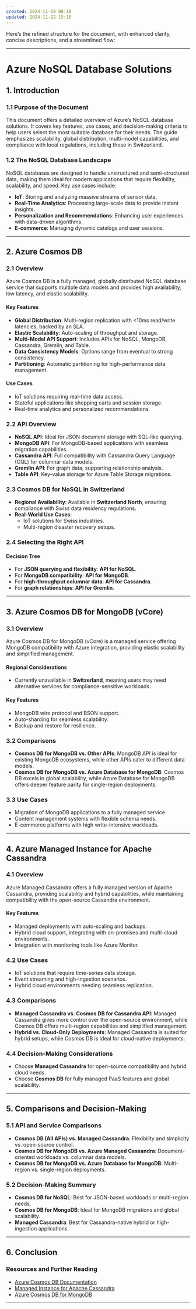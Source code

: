 ```yaml
---
created: 2024-11-19 08:18
updated: 2024-11-22 15:16
---
```

Here’s the refined structure for the document, with enhanced clarity, concise descriptions, and a streamlined flow:

---

# **Azure NoSQL Database Solutions**

## **1. Introduction**

### **1.1 Purpose of the Document**

This document offers a detailed overview of Azure’s NoSQL database solutions. It covers key features, use cases, and decision-making criteria to help users select the most suitable database for their needs. The guide emphasizes scalability, global distribution, multi-model capabilities, and compliance with local regulations, including those in Switzerland.

### **1.2 The NoSQL Database Landscape**

NoSQL databases are designed to handle unstructured and semi-structured data, making them ideal for modern applications that require flexibility, scalability, and speed. Key use cases include:

- **IoT**: Storing and analyzing massive streams of sensor data.
- **Real-Time Analytics**: Processing large-scale data to provide instant insights.
- **Personalization and Recommendations**: Enhancing user experiences with data-driven algorithms.
- **E-commerce**: Managing dynamic catalogs and user sessions.

---

## **2. Azure Cosmos DB**

### **2.1 Overview**

Azure Cosmos DB is a fully managed, globally distributed NoSQL database service that supports multiple data models and provides high availability, low latency, and elastic scalability.

#### **Key Features**

- **Global Distribution**: Multi-region replication with <10ms read/write latencies, backed by an SLA.
- **Elastic Scalability**: Auto-scaling of throughput and storage.
- **Multi-Model API Support**: Includes APIs for NoSQL, MongoDB, Cassandra, Gremlin, and Table.
- **Data Consistency Models**: Options range from eventual to strong consistency.
- **Partitioning**: Automatic partitioning for high-performance data management.

#### **Use Cases**

- IoT solutions requiring real-time data access.
- Stateful applications like shopping carts and session storage.
- Real-time analytics and personalized recommendations.

### **2.2 API Overview**

- **NoSQL API**: Ideal for JSON document storage with SQL-like querying.
- **MongoDB API**: For MongoDB-based applications with seamless migration capabilities.
- **Cassandra API**: Full compatibility with Cassandra Query Language (CQL) for columnar data models.
- **Gremlin API**: For graph data, supporting relationship analysis.
- **Table API**: Key-value storage for Azure Table Storage migrations.

### **2.3 Cosmos DB for NoSQL in Switzerland**

- **Regional Availability**: Available in **Switzerland North**, ensuring compliance with Swiss data residency regulations.
- **Real-World Use Cases**:
    - IoT solutions for Swiss industries.
    - Multi-region disaster recovery setups.

### **2.4 Selecting the Right API**

#### **Decision Tree**

- For **JSON querying and flexibility**: **API for NoSQL**.
- For **MongoDB compatibility**: **API for MongoDB**.
- For **high-throughput columnar data**: **API for Cassandra**.
- For **graph relationships**: **API for Gremlin**.

---

## **3. Azure Cosmos DB for MongoDB (vCore)**

### **3.1 Overview**

Azure Cosmos DB for MongoDB (vCore) is a managed service offering MongoDB compatibility with Azure integration, providing elastic scalability and simplified management.

#### **Regional Considerations**

- Currently unavailable in **Switzerland**, meaning users may need alternative services for compliance-sensitive workloads.

#### **Key Features**

- MongoDB wire protocol and BSON support.
- Auto-sharding for seamless scalability.
- Backup and restore for resilience.

### **3.2 Comparisons**

- **Cosmos DB for MongoDB vs. Other APIs**: MongoDB API is ideal for existing MongoDB ecosystems, while other APIs cater to different data models.
- **Cosmos DB for MongoDB vs. Azure Database for MongoDB**: Cosmos DB excels in global scalability, while Azure Database for MongoDB offers deeper feature parity for single-region deployments.

### **3.3 Use Cases**

- Migration of MongoDB applications to a fully managed service.
- Content management systems with flexible schema needs.
- E-commerce platforms with high write-intensive workloads.

---

## **4. Azure Managed Instance for Apache Cassandra**

### **4.1 Overview**

Azure Managed Cassandra offers a fully managed version of Apache Cassandra, providing scalability and hybrid capabilities, while maintaining compatibility with the open-source Cassandra environment.

#### **Key Features**

- Managed deployments with auto-scaling and backups.
- Hybrid cloud support, integrating with on-premises and multi-cloud environments.
- Integration with monitoring tools like Azure Monitor.

### **4.2 Use Cases**

- IoT solutions that require time-series data storage.
- Event streaming and high-ingestion scenarios.
- Hybrid cloud environments needing seamless replication.

### **4.3 Comparisons**

- **Managed Cassandra vs. Cosmos DB for Cassandra API**: Managed Cassandra gives more control over the open-source environment, while Cosmos DB offers multi-region capabilities and simplified management.
- **Hybrid vs. Cloud-Only Deployments**: Managed Cassandra is suited for hybrid setups, while Cosmos DB is ideal for cloud-native deployments.

### **4.4 Decision-Making Considerations**

- Choose **Managed Cassandra** for open-source compatibility and hybrid cloud needs.
- Choose **Cosmos DB** for fully managed PaaS features and global scalability.

---

## **5. Comparisons and Decision-Making**

### **5.1 API and Service Comparisons**

- **Cosmos DB (All APIs) vs. Managed Cassandra**: Flexibility and simplicity vs. open-source control.
- **Cosmos DB for MongoDB vs. Azure Managed Cassandra**: Document-oriented workloads vs. columnar data models.
- **Cosmos DB for MongoDB vs. Azure Database for MongoDB**: Multi-region vs. single-region deployments.

### **5.2 Decision-Making Summary**

- **Cosmos DB for NoSQL**: Best for JSON-based workloads or multi-region needs.
- **Cosmos DB for MongoDB**: Ideal for MongoDB migrations and global scalability.
- **Managed Cassandra**: Best for Cassandra-native hybrid or high-ingestion applications.

---

## **6. Conclusion**

### **Resources and Further Reading**

- [Azure Cosmos DB Documentation](https://learn.microsoft.com/en-us/azure/cosmos-db/introduction)
- [Managed Instance for Apache Cassandra](https://learn.microsoft.com/en-us/azure/managed-instance-apache-cassandra/overview)
- [Azure Cosmos DB for MongoDB](https://learn.microsoft.com/en-us/azure/cosmos-db/mongodb/introduction)

---
